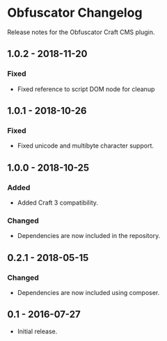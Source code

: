 # Obfuscator Changelog
Release notes for the Obfuscator Craft CMS plugin.


## 1.0.2 - 2018-11-20
### Fixed
- Fixed reference to script DOM node for cleanup

## 1.0.1 - 2018-10-26
### Fixed
- Fixed unicode and multibyte character support.

## 1.0.0 - 2018-10-25
### Added
- Added Craft 3 compatibility.

### Changed
- Dependencies are now included in the repository.


## 0.2.1 - 2018-05-15
### Changed
- Dependencies are now included using composer.


## 0.1 - 2016-07-27
- Initial release.
